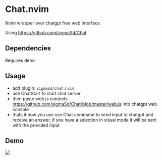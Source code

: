 # Chat.nvim

Nvim wrapper over chatgpt free web interface

Using https://github.com/sigmaSd/Chat

## Dependencies

Requires deno

## Usage

- add plugin: `sigmasd/chat.nvim`
- use ChatStart to start chat server
- then paste web.js contents https://github.com/sigmaSd/Chat/blob/master/web.js
  into chatgpt web console
- thats it now you use use Chat command to send input to chatgpt and receive an
  answer, if you have a selection in visual mode it will be sent with the
  provided input

## Demo

<img src="https://cdn.discordapp.com/attachments/983096812456017934/1082702845700214944/chat.nvim.gif"/>
